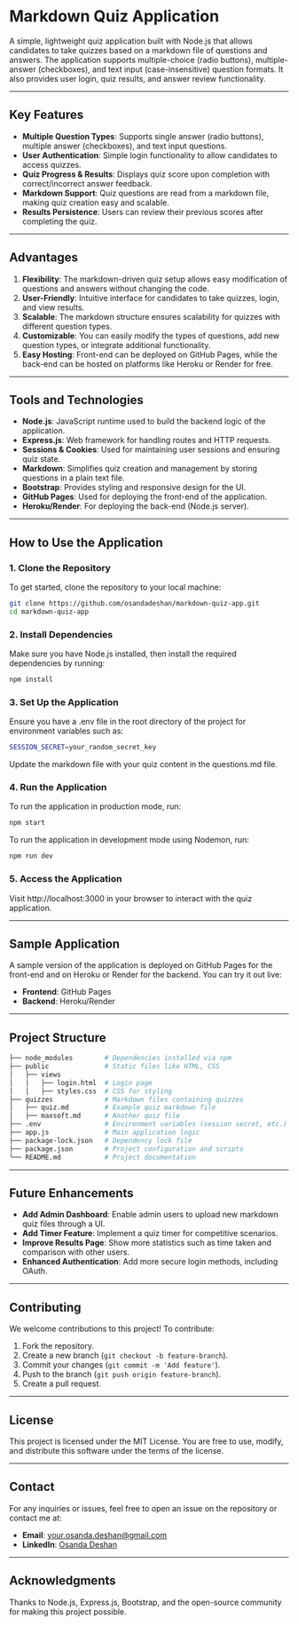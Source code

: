 # Markdown Quiz Application

A simple, lightweight quiz application built with Node.js that allows candidates to take quizzes based on a markdown file of questions and answers. The application supports multiple-choice (radio buttons), multiple-answer (checkboxes), and text input (case-insensitive) question formats. It also provides user login, quiz results, and answer review functionality.

---

## Key Features

- **Multiple Question Types**: Supports single answer (radio buttons), multiple answer (checkboxes), and text input questions.
- **User Authentication**: Simple login functionality to allow candidates to access quizzes.
- **Quiz Progress & Results**: Displays quiz score upon completion with correct/incorrect answer feedback.
- **Markdown Support**: Quiz questions are read from a markdown file, making quiz creation easy and scalable.
- **Results Persistence**: Users can review their previous scores after completing the quiz.

---

## Advantages

1. **Flexibility**: The markdown-driven quiz setup allows easy modification of questions and answers without changing the code.
2. **User-Friendly**: Intuitive interface for candidates to take quizzes, login, and view results.
3. **Scalable**: The markdown structure ensures scalability for quizzes with different question types.
4. **Customizable**: You can easily modify the types of questions, add new question types, or integrate additional functionality.
5. **Easy Hosting**: Front-end can be deployed on GitHub Pages, while the back-end can be hosted on platforms like Heroku or Render for free.

---

## Tools and Technologies

- **Node.js**: JavaScript runtime used to build the backend logic of the application.
- **Express.js**: Web framework for handling routes and HTTP requests.
- **Sessions & Cookies**: Used for maintaining user sessions and ensuring quiz state.
- **Markdown**: Simplifies quiz creation and management by storing questions in a plain text file.
- **Bootstrap**: Provides styling and responsive design for the UI.
- **GitHub Pages**: Used for deploying the front-end of the application.
- **Heroku/Render**: For deploying the back-end (Node.js server).

---

## How to Use the Application

### 1. Clone the Repository

To get started, clone the repository to your local machine:

```bash
git clone https://github.com/osandadeshan/markdown-quiz-app.git
cd markdown-quiz-app
```

### 2. Install Dependencies
Make sure you have Node.js installed, then install the required dependencies by running:

```bash
npm install
```

### 3. Set Up the Application
Ensure you have a .env file in the root directory of the project for environment variables such as:

```bash
SESSION_SECRET=your_random_secret_key
```

Update the markdown file with your quiz content in the questions.md file.

### 4. Run the Application
To run the application in production mode, run:

```bash
npm start
```

To run the application in development mode using Nodemon, run:

```bash
npm run dev
```

### 5. Access the Application
Visit http://localhost:3000 in your browser to interact with the quiz application.

---

## Sample Application
A sample version of the application is deployed on GitHub Pages for the front-end and on Heroku or Render for the backend. You can try it out live:

- **Frontend**: GitHub Pages
- **Backend**: Heroku/Render

---

## Project Structure

```bash
├── node_modules        # Dependencies installed via npm
├── public              # Static files like HTML, CSS
│   ├── views
│   │   ├── login.html  # Login page
│   │   ├── styles.css  # CSS for styling
├── quizzes             # Markdown files containing quizzes
│   ├── quiz.md         # Example quiz markdown file
│   ├── maxsoft.md      # Another quiz file
├── .env                # Environment variables (session secret, etc.)
├── app.js              # Main application logic
├── package-lock.json   # Dependency lock file
├── package.json        # Project configuration and scripts
└── README.md           # Project documentation
```
---

## Future Enhancements
- **Add Admin Dashboard**: Enable admin users to upload new markdown quiz files through a UI.
- **Add Timer Feature**: Implement a quiz timer for competitive scenarios.
- **Improve Results Page**: Show more statistics such as time taken and comparison with other users.
- **Enhanced Authentication**: Add more secure login methods, including OAuth.

---

## Contributing
We welcome contributions to this project! To contribute:

1. Fork the repository.
2. Create a new branch (`git checkout -b feature-branch`).
3. Commit your changes (`git commit -m 'Add feature'`).
4. Push to the branch (`git push origin feature-branch`).
5. Create a pull request.

---

## License
This project is licensed under the MIT License. You are free to use, modify, and distribute this software under the terms of the license.

---

## Contact
For any inquiries or issues, feel free to open an issue on the repository or contact me at:

- **Email**: your.osanda.deshan@gmail.com
- **LinkedIn**: [Osanda Deshan](https://www.linkedin.com/in/osandadeshan/)

---

## Acknowledgments
Thanks to Node.js, Express.js, Bootstrap, and the open-source community for making this project possible.